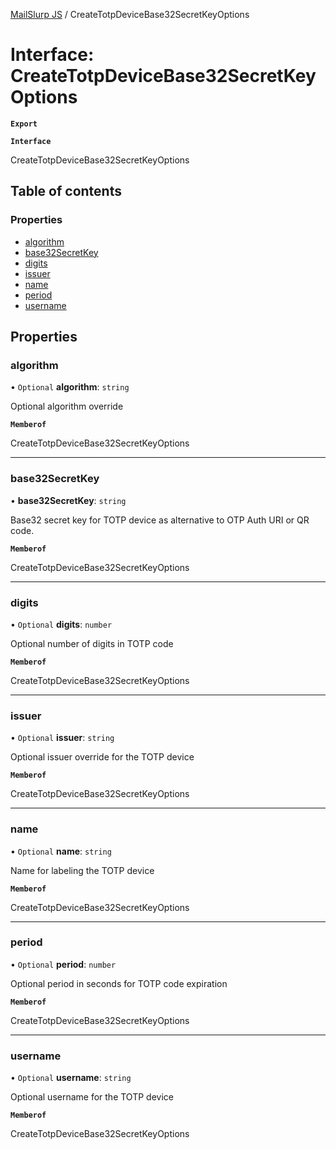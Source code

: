 [MailSlurp JS](../README.md) / CreateTotpDeviceBase32SecretKeyOptions

# Interface: CreateTotpDeviceBase32SecretKeyOptions

**`Export`**

**`Interface`**

CreateTotpDeviceBase32SecretKeyOptions

## Table of contents

### Properties

- [algorithm](CreateTotpDeviceBase32SecretKeyOptions.md#algorithm)
- [base32SecretKey](CreateTotpDeviceBase32SecretKeyOptions.md#base32secretkey)
- [digits](CreateTotpDeviceBase32SecretKeyOptions.md#digits)
- [issuer](CreateTotpDeviceBase32SecretKeyOptions.md#issuer)
- [name](CreateTotpDeviceBase32SecretKeyOptions.md#name)
- [period](CreateTotpDeviceBase32SecretKeyOptions.md#period)
- [username](CreateTotpDeviceBase32SecretKeyOptions.md#username)

## Properties

### algorithm

• `Optional` **algorithm**: `string`

Optional algorithm override

**`Memberof`**

CreateTotpDeviceBase32SecretKeyOptions

___

### base32SecretKey

• **base32SecretKey**: `string`

Base32 secret key for TOTP device as alternative to OTP Auth URI or QR code.

**`Memberof`**

CreateTotpDeviceBase32SecretKeyOptions

___

### digits

• `Optional` **digits**: `number`

Optional number of digits in TOTP code

**`Memberof`**

CreateTotpDeviceBase32SecretKeyOptions

___

### issuer

• `Optional` **issuer**: `string`

Optional issuer override for the TOTP device

**`Memberof`**

CreateTotpDeviceBase32SecretKeyOptions

___

### name

• `Optional` **name**: `string`

Name for labeling the TOTP device

**`Memberof`**

CreateTotpDeviceBase32SecretKeyOptions

___

### period

• `Optional` **period**: `number`

Optional period in seconds for TOTP code expiration

**`Memberof`**

CreateTotpDeviceBase32SecretKeyOptions

___

### username

• `Optional` **username**: `string`

Optional username for the TOTP device

**`Memberof`**

CreateTotpDeviceBase32SecretKeyOptions
